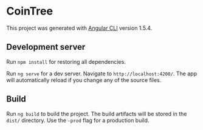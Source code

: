 # CoinTree

This project was generated with [Angular CLI](https://github.com/angular/angular-cli) version 1.5.4.

## Development server

Run `npm install` for restoring all dependencies.

Run `ng serve` for a dev server. Navigate to `http://localhost:4200/`. The app will automatically reload if you change any of the source files.

## Build

Run `ng build` to build the project. The build artifacts will be stored in the `dist/` directory. Use the `-prod` flag for a production build.


